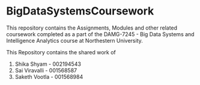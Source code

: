 # BigDataSystemsCoursework

This repository contains the Assignments, Modules and other related coursework completed as a part of the DAMG-7245 - Big Data Systems and Intelligence Analytics course at Northestern University.

This Repository contains the shared work of 
1. Shika Shyam - 002194543
2. Sai Viravalli - 001568587
3. Saketh Vootla - 001568984
